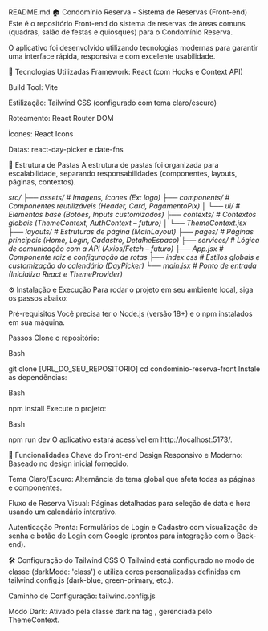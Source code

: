README.md
🏠 Condomínio Reserva - Sistema de Reservas (Front-end)
Este é o repositório Front-end do sistema de reservas de áreas comuns (quadras, salão de festas e quiosques) para o Condomínio Reserva.

O aplicativo foi desenvolvido utilizando tecnologias modernas para garantir uma interface rápida, responsiva e com excelente usabilidade.

🚀 Tecnologias Utilizadas
Framework: React (com Hooks e Context API)

Build Tool: Vite

Estilização: Tailwind CSS (configurado com tema claro/escuro)

Roteamento: React Router DOM

Ícones: React Icons

Datas: react-day-picker e date-fns

📂 Estrutura de Pastas
A estrutura de pastas foi organizada para escalabilidade, separando responsabilidades (componentes, layouts, páginas, contextos).


*src/
├── assets/          # Imagens, ícones (Ex: logo)
├── components/      # Componentes reutilizáveis (Header, Card, PagamentoPix)
│   └── ui/          # Elementos base (Botões, Inputs customizados)
├── contexts/        # Contextos globais (ThemeContext, AuthContext – futuro)
│   └── ThemeContext.jsx
├── layouts/         # Estruturas de página (MainLayout)
├── pages/           # Páginas principais (Home, Login, Cadastro, DetalheEspaco)
├── services/        # Lógica de comunicação com a API (Axios/Fetch – futuro)
├── App.jsx          # Componente raiz e configuração de rotas
├── index.css        # Estilos globais e customização do calendário (DayPicker)
└── main.jsx         # Ponto de entrada (Inicializa React e ThemeProvider)*


⚙️ Instalação e Execução
Para rodar o projeto em seu ambiente local, siga os passos abaixo:

Pré-requisitos
Você precisa ter o Node.js (versão 18+) e o npm instalados em sua máquina.

Passos
Clone o repositório:

Bash

git clone [URL_DO_SEU_REPOSITORIO]
cd condominio-reserva-front
Instale as dependências:

Bash

npm install
Execute o projeto:

Bash

npm run dev
O aplicativo estará acessível em http://localhost:5173/.

🎨 Funcionalidades Chave do Front-end
Design Responsivo e Moderno: Baseado no design inicial fornecido.

Tema Claro/Escuro: Alternância de tema global que afeta todas as páginas e componentes.

Fluxo de Reserva Visual: Páginas detalhadas para seleção de data e hora usando um calendário interativo.

Autenticação Pronta: Formulários de Login e Cadastro com visualização de senha e botão de Login com Google (prontos para integração com o Back-end).

🛠️ Configuração do Tailwind CSS
O Tailwind está configurado no modo de classe (darkMode: 'class') e utiliza cores personalizadas definidas em tailwind.config.js (dark-blue, green-primary, etc.).

Caminho de Configuração: tailwind.config.js

Modo Dark: Ativado pela classe dark na tag <html>, gerenciada pelo ThemeContext.
